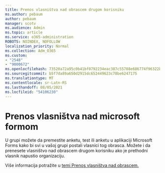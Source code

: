 ```yaml
---
title: Prenos vlasništva nad obrascem drugom korisniku
ms.author: pebaum
author: pebaum
manager: scotv
ms.audience: Admin
ms.topic: article
ms.service: o365-administration
ROBOTS: NOINDEX, NOFOLLOW
localization_priority: Normal
ms.collection: Adm_O365
ms.custom:
- "2548"
- "9000672"
ms.openlocfilehash: 73520a72a95c0b41bf0792234eac387c55788e686774f96322b202fb82b12eb6
ms.sourcegitcommit: b5f7da89a650d2915dc652449623c78be6247175
ms.translationtype: MT
ms.contentlocale: sr-Latn-RS
ms.lasthandoff: 08/05/2021
ms.locfileid: "54106230"
---
```

# <a name="transfer-ownership-of-a-microsoft-form"></a>Prenos vlasništva nad microsoft formom

U grupi možete da premestite anketu, test ili anketu u aplikaciji Microsoft Forms kako bi svi u vašoj grupi postali vlasnici tog obrasca. Možete i da prenesete vlasništvo nad obrascem drugom korisniku ako je prethodni vlasnik napustio organizaciju.

Više informacija potražite u [temi Prenos vlasništva nad obrascem.](https://support.office.com/article/Transfer-ownership-of-a-form-921a6361-a4e5-44ea-bce9-c4ed63aa54b4)